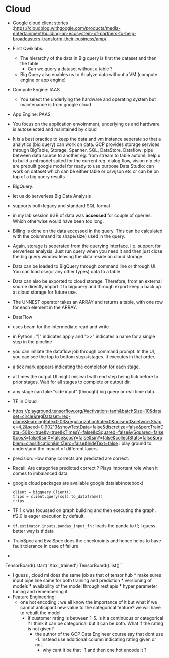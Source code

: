 # Cloud

* Google cloud client stories :https://cloudblog.withgoogle.com/products/media-entertainment/building-an-ecosystem-of-partners-to-help-broadcasters-transform-their-business/amp/

* First Qwiklabs:
  * The hierarchy of the data in Big query is first the dataset and then the table. 
      * Can we query a dataset without a table ?
  * Big Query also enables us to Analyze data without a VM (compute engine or app engine)

* Compute Engine: IAAS
  * You select the underlying the hardware and operating system but maintenance is from google cloud
  
* App Engine: PAAS
 * You focus on the application envoirnment, underlying os and hardware is autoselected and maintained by cloud

* It is a best practice to keep the data and vm instance seperate so that a analytics (big query) can work on data. GCP provides storage services through BigTable, Storage, Spanner, SQL, DataStore.
Dataflow: pipe between data source to another eg. from stream to table
automl: help u to build a ml model suited for the current req. 
dialog flow, vision nlp etc are prebuilt google model for ready to use purpose
Data Studio: can work on dataset which can be either table or csv/json etc or can be on top of a big query results


* BigQuery:
 * let us do serverless Big Data Analysis
 * supports both legacy and standard SQL format
 * in my lab session 6GB of data was **accessed** for couple of queries. Which otherwise would have been too long.
 * Billing is done on the data accessed in the query. This can be calculated with the column(and its shape/size) used in the query.
 * Again, storage is seperated from the querying interface. i.e. support for serverless analysis. Just run query when you need it and then just close the big query window leaving the data reside on cloud storage.
 * Data can be loaded to BigQuery through command line or through UI. You can load csv(or any other types) data to a table
 * Data can also be exported to cloud storage. Therefore, from an external source directly import it to bigquery and through export keep a back up at cloud storage for future use.
 
 * The UNNEST operator takes an ARRAY and returns a table, with one row for each element in the ARRAY. 
 
* DataFlow
 * uses beam for the intermediate read and write
 * in Python : "|" indicates apply and ">>" indicates a name for a single step in the pipeline
 * you can initiate the dataflow job through command prompt. In the UI, you can see the top to bottom steps/stages. It executes in that order.
 * a tick mark appears indicating the completion for each stage.
 * at times the output UI might mislead with end step being tick before to prior stages. Wait for all stages to complete or output dir.
 * any stage can take "side input" (through) big query or real time data.

* TF in Cloud
 * https://playground.tensorflow.org/#activation=tanh&batchSize=10&dataset=circle&regDataset=reg-plane&learningRate=0.03&regularizationRate=0&noise=0&networkShape=4,2&seed=0.90213&showTestData=false&discretize=false&percTrainData=50&x=true&y=true&xTimesY=false&xSquared=false&ySquared=false&cosX=false&sinX=false&cosY=false&sinY=false&collectStats=false&problem=classification&initZero=false&hideText=false   : play ground to understand the impact of different layers
 * precision: How many corrects are predicted are correct.
 * Recall: Are categories predicted correct ? Plays important role when it comes to imbalanced data.
 
 * google cloud packages are available google datalab(notebook)
   ```from google.cloud import bigquery
   client = bigquery.Client()
   trips = client.query(sql).to_dataframe()
   trips
   ```
  * TF 1.x was focussed on graph building and then executing the graph. tf2.0 is eager execution by default.
  * ```tf.estimator.inputs.pandas_input_fn``` : loads the panda to tf; I guess better way is tf.data
  * TrainSpec and EvalSpec does the checkpoints and hence helps to have fault tolerance in case of failure
  * ```from google.datalab.ml import TensorBoard
TensorBoard().start('./taxi_trained')
TensorBoard().list()```

   * I guess , cloud ml does the same job as that of tensor hub
    * make sures input pipe line same for both training and prediction
    * versioning of models
    * availability of the model through rest apis
    * hyper parameter tuning and remembering it
  * Feature Engineering:
    * one hot encoding : we all know the importance of it but what if we cannot anticipant new value to the categorical feature? we will have to rebuilt the model
      * if customer rating is between 1-5. is it a continuous or categorical ? I think it can be categorical but it can be both. What if the rating is not given?
        * the author of the GCP Data Engineer course say that dont use -1. Instead use additional column indicating rating given or not.
           * why cant it be that -1 and then one hot encode it ?
